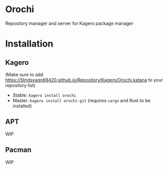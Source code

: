# Orochi
Repository manager and server for Kagero package manager

# Installation
## Kagero
(Make sure to add https://Stridsvagn69420.github.io/Repository/Kagero/Orochi.katana to your repository list)
* Stable: `kagero install orochi`
* Master: `kagero install orochi-git` (requires `cargo` and Rust to be installed)

## APT
WIP

## Pacman
WIP
